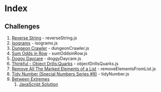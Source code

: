 # Index

## Challenges

1. [Reverse String](https://www.codewars.com/kata/5259b20d6021e9e14c0010d4/train/javascript) - reverseString.js
2. [Isograms](https://www.codewars.com/kata/54ba84be607a92aa900000f1/train/javascript) - isograms.js
3. [Dungeon Crawler](https://www.codewars.com/kata/55f74a7433feba03680000c5/train/javascript) - dungeonCrawler.js
4. [Sum Odds in Row](https://www.codewars.com/kata/55fd2d567d94ac3bc9000064/train/javascript) - sumOddsinRow.js
5. [Doggy Daycare](https://www.codewars.com/kata/56951add53eccacf44000030/train/javascript) - doggyDaycare.js
6. [Thinkful - Object Drills:Quarks](https://www.codewars.com/kata/5882b052bdeafec15e0000e6/train/javascript) - objectDrillsQuarks.js
7. [Remove All The Marked Elements of a List](https://www.codewars.com/kata/563089b9b7be03472d00002b/train/javascript) - removeElementsFromList.js
8. [Tidy Number (Special Numbers Series #9)](https://www.codewars.com/kata/5a87449ab1710171300000fd/train/javascript) - tidyNumber.js
9. [Between Extremes](https://www.codewars.com/kata/56d19b2ac05aed1a20000430/train/javascript)
   1. [JavaScript Solution](betweenExtremes.js)
